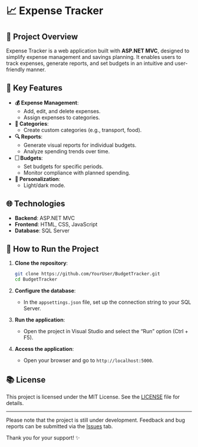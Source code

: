 # 📈 Expense Tracker

## 🔧 Project Overview
Expense Tracker is a web application built with **ASP.NET MVC**, designed to simplify expense management and savings planning. It enables users to track expenses, generate reports, and set budgets in an intuitive and user-friendly manner.

## 🎨 Key Features
- **💰 Expense Management**:
  - Add, edit, and delete expenses.
  - Assign expenses to categories.
- **🔢 Categories**:
  - Create custom categories (e.g., transport, food).
- **🔍 Reports**:
  - Generate visual reports for individual budgets.
  - Analyze spending trends over time.
- **🗌 Budgets**:
  - Set budgets for specific periods.
  - Monitor compliance with planned spending.
- **🎨 Personalization**:
  - Light/dark mode.

## 🌐 Technologies
- **Backend**: ASP.NET MVC
- **Frontend**: HTML, CSS, JavaScript
- **Database**: SQL Server

## 🔎 How to Run the Project

1. **Clone the repository**:
   ```bash
   git clone https://github.com/YourUser/BudgetTracker.git
   cd BudgetTracker
   ```

2. **Configure the database**:
   - In the `appsettings.json` file, set up the connection string to your SQL Server.

3. **Run the application**:
   - Open the project in Visual Studio and select the “Run” option (Ctrl + F5).

4. **Access the application**:
   - Open your browser and go to `http://localhost:5000`.

## 📚 License
This project is licensed under the MIT License. See the [LICENSE](LICENSE) file for details.

---

Please note that the project is still under development. Feedback and bug reports can be submitted via the [Issues](https://github.com/YourUser/BudgetTracker/issues) tab.

Thank you for your support! ✨

